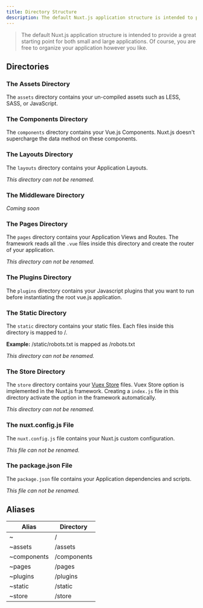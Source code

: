 ```yaml
---
title: Directory Structure
description: The default Nuxt.js application structure is intended to provide a great starting point for both large and small applications.
---
```


> The default Nuxt.js application structure is intended to provide a great starting point for both small and large applications. Of course, you are free to organize your application however you like.

## Directories

### The Assets Directory

The `assets` directory contains your un-compiled assets such as LESS, SASS, or JavaScript.

### The Components Directory

The `components` directory contains your Vue.js Components. Nuxt.js doesn't supercharge the data method on these components.

### The Layouts Directory

The `layouts` directory contains your Application Layouts.

_This directory can not be renamed._

### The Middleware Directory

_Coming soon_

### The Pages Directory

The `pages` directory contains your Application Views and Routes. The framework reads all the `.vue` files inside this directory and create the router of your application.

_This directory can not be renamed._

### The Plugins Directory

The `plugins` directory contains your Javascript plugins that you want to run before instantiating the root vue.js application.

### The Static Directory

The `static` directory contains your static files. Each files inside this directory is mapped to /.

**Example:** /static/robots.txt is mapped as /robots.txt

_This directory can not be renamed._

### The Store Directory

The `store` directory contains your [Vuex Store](/guide/vuex-store) files. Vuex Store option is implemented in the Nuxt.js framework. Creating a `index.js` file in this directory activate the option in the framework automatically.

_This directory can not be renamed._

### The nuxt.config.js File

The `nuxt.config.js` file contains your Nuxt.js custom configuration.

_This file can not be renamed._

### The package.json File

The `package.json` file contains your Application dependencies and scripts.

_This file can not be renamed._

## Aliases

| Alias | Directory |
|-----|------|
| ~ | / |
| ~assets | /assets |
| ~components | /components |
| ~pages | /pages |
| ~plugins | /plugins |
| ~static | /static |
| ~store | /store |
